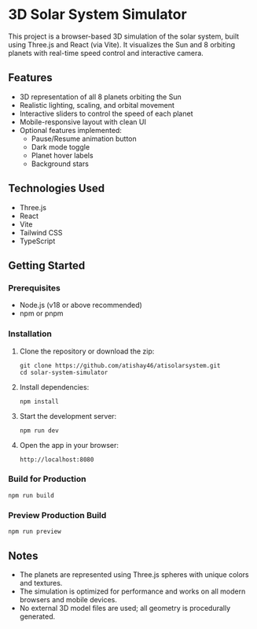 # 3D Solar System Simulator

This project is a browser-based 3D simulation of the solar system, built using Three.js and React (via Vite). It visualizes the Sun and 8 orbiting planets with real-time speed control and interactive camera.

## Features

- 3D representation of all 8 planets orbiting the Sun
- Realistic lighting, scaling, and orbital movement
- Interactive sliders to control the speed of each planet
- Mobile-responsive layout with clean UI
- Optional features implemented:
  - Pause/Resume animation button
  - Dark mode toggle
  - Planet hover labels
  - Background stars

## Technologies Used

- Three.js
- React
- Vite
- Tailwind CSS
- TypeScript

## Getting Started

### Prerequisites

- Node.js (v18 or above recommended)
- npm or pnpm

### Installation

1. Clone the repository or download the zip:
   ```
   git clone https://github.com/atishay46/atisolarsystem.git
   cd solar-system-simulator
   ```

2. Install dependencies:
   ```
   npm install
   ```

3. Start the development server:
   ```
   npm run dev
   ```

4. Open the app in your browser:
   ```
   http://localhost:8080
   ```

### Build for Production

```
npm run build
```

### Preview Production Build

```
npm run preview
```

## Notes

- The planets are represented using Three.js spheres with unique colors and textures.
- The simulation is optimized for performance and works on all modern browsers and mobile devices.
- No external 3D model files are used; all geometry is procedurally generated.
